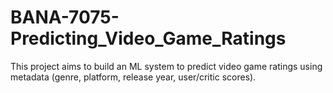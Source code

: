 # BANA-7075-Predicting_Video_Game_Ratings
This project aims to build an ML system to predict video game ratings using metadata (genre, platform, release year, user/critic scores). 

